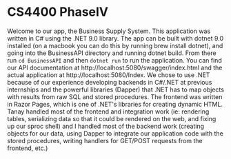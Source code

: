 # CS4400 PhaseIV

Welcome to our app, the Business Supply System. This application was written in C# using the .NET 9.0 library. The app can be built with dotnet 9.0 installed (on a macbook you can do this by running brew install dotnet), and going into the BusinessAPI directory and running dotnet build. From there run `cd BusinessAPI` and then `dotnet run` to run the application. You can find our API documentation at http://localhost:5080/swagger/index.html and the actual application at http://localhost:5080/Index. We chose to use .NET because of our experience developing backends in C#/.NET at previous internships and the powerful libraries (Dapper) that .NET has to map objects with results from raw SQL and stored procedures. The frontend was written in Razor Pages, which is one of .NET's libraries for creating dynamic HTML. Tanay handled most of the frontend and integration work (ie: rendering tables, serializing data so that it could be rendered on the web, and fixing up our sproc shell) and I handled most of the backend work (creating objects for our data, using Dapper to integrate our application code with the stored procedures, writing handlers for GET/POST requests from the frontend, etc.) 

